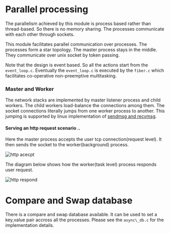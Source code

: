 
Parallel processing
===================

The parallelism achieved by this module is process based rather than thread-based. So there is no memory sharing. The processes communicate with each other through sockets.

This module facilitates parallel communication over processes. The processes form a star topology. The master process stays in the middle. They communicate over unix socket by token passing.

Note that the design is event based. So all the actions start from the `event_loop.c`. Eventually the `event_loop.c` is executed by the `fiber.c` which facilitates co-operative non-preemptive multitasking.

### Master and Worker

The network stacks are implemented by master listener process and child workers. The child workers load-balance the connections among them. The socket connections literally jumps from one worker process to another. This jumping is supported by linux implementation of [sendmsg and recvmsg](http://linux.die.net/man/2/sendmsg). 

#### Serving an http request scenario ..

Here the master process accepts the user tcp connection(request level). It then sends the socket to the worker(background) process.

![http acecpt](https://cloud.githubusercontent.com/assets/973414/15868199/824f41e2-2c9b-11e6-8b40-eea0bec8be0b.jpg)

The diagram below shows how the worker(task level) process responds user request.

![http respond](https://cloud.githubusercontent.com/assets/973414/15868500/f2fd194a-2c9c-11e6-8665-5b1827a4b1a0.jpg)

Compare and Swap database
==========================

There is a compare and swap database available. It can be used to set a key,value pair accross all the processes. Please see the `async\_db.c` for the implementation details.


